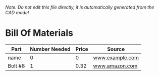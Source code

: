 ###### Note: Do not edit this file directly, it is automatically generated from the CAD model 
# Bill Of Materials 
 |Part|Number Needed|Price|Source| 
 |----|----------|-----|-----|
|name|0|0|www.example.com|
|Bolt #8|1|0.32|www.amazon.com|